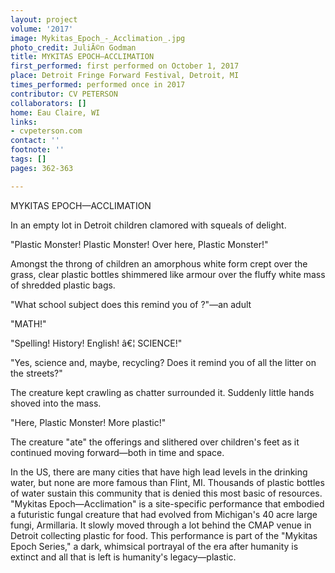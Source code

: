 ```yaml
---
layout: project
volume: '2017'
image: Mykitas_Epoch_-_Acclimation_.jpg
photo_credit: JuliÃ©n Godman
title: MYKITAS EPOCH—ACCLIMATION
first_performed: first performed on October 1, 2017
place: Detroit Fringe Forward Festival, Detroit, MI
times_performed: performed once in 2017
contributor: CV PETERSON
collaborators: []
home: Eau Claire, WI
links:
- cvpeterson.com
contact: ''
footnote: ''
tags: []
pages: 362-363

---
```


MYKITAS EPOCH—ACCLIMATION

In an empty lot in Detroit children clamored with squeals of delight.

"Plastic Monster! Plastic Monster! Over here, Plastic Monster!"

Amongst the throng of children an amorphous white form crept over the grass, clear plastic bottles shimmered like armour over the fluffy white mass of shredded plastic bags.

"What school subject does this remind you of ?"—an adult

"MATH!"

"Spelling! History! English! â€¦ SCIENCE!"

"Yes, science and, maybe, recycling? Does it remind you of all the litter on the streets?"

The creature kept crawling as chatter surrounded it. Suddenly little hands shoved into the mass.

"Here, Plastic Monster! More plastic!"

The creature "ate" the offerings and slithered over children's feet as it continued moving forward—both in time and space.

In the US, there are many cities that have high lead levels in the drinking water, but none are more famous than Flint, MI. Thousands of plastic bottles of water sustain this community that is denied this most basic of resources. "Mykitas Epoch—Acclimation" is a site-specific performance that embodied a futuristic fungal creature that had evolved from Michigan's 40 acre large fungi, Armillaria. It slowly moved through a lot behind the CMAP venue in Detroit collecting plastic for food. This performance is part of the "Mykitas Epoch Series," a dark, whimsical portrayal of the era after humanity is extinct and all that is left is humanity's legacy—plastic.
